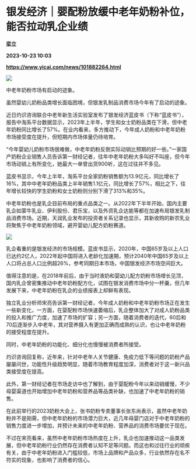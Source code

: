# 银发经济｜婴配粉放缓中老年奶粉补位，能否拉动乳企业绩
**栾立**

**2023-10-23 10:03**

**https://www.yicai.com/news/101882264.html**

![](https://imgcdn.yicai.com/uppics/slides/2023/10/bcfdd9b6f4d7ff0b4faa827d9af1b85a.jpg)

中老年奶粉市场有启动的迹象。

虽然婴幼儿奶粉品类增长面临困境，但银发乳制品消费市场今年有了启动的迹象。

近日灼识咨询联合中老年新生活实验室发布了银发经济蓝皮书（下称“蓝皮书”），报告中淘系平台数据显示，2023年上半年，学生和女士奶粉品类在下滑，但中老年奶粉同比增长了57%。在业内看来，多方推动下，今年成人奶粉和中老年奶粉市场接受度在提升，但短期内市场体量仍待培育。

“今年婴幼儿奶粉市场很难做，中老年奶粉反倒实际动销比预期的好一些。”一家国产奶粉企业销售人员告诉第一财经记者，往年中老年奶粉大多叫好不叫座，但今年市场动销上有所变化，她最大一单曾出货900听，这在过往并不多见。

蓝皮书显示，今年上半年，淘系平台全家奶粉销售额为13.9亿元，同比增长了16%，其中中老年奶粉品类上半年销售1.1亿元，同比增长了57%，相比之下，往年增长较快的学生奶粉和女士奶粉则分别下滑了313%和35%。

中老年奶粉也是乳企目前布局的重点品类之一。从2022年下半年开始，国内主要乳企如蒙牛乳业、伊利股份、君乐宝，以及外资乳企达能等都在加速布局银发乳制品消费市场。近期，天润乳业发布的投资者关系记录也显示，其新收购的新农乳业将聚焦于中老年奶粉领域，避开婴幼儿配方奶粉赛道。

![](https://imgcdn.yicai.com/uppics/images/2023/10/bd441389a9583909f2c8277eac661f05.jpg)

乳企看重的是银发经济的市场规模。蓝皮书显示，2020年，中国65岁及以上人口已达约2亿人，2022年起中国将进入老龄化加速期，预计2040年中国65岁及以上人口将占总人口比例超26%，参考同期日本市场，中国银发经济市场空间巨大。

值得注意的是，在2018年前后，由于当时液奶和婴幼儿配方奶粉市场增长见顶，国内乳企曾密集推动中老年奶粉配方化，试图在银发消费市场中分一杯羹，但几年发展下来，中老年奶粉在乳企的业绩报表上却鲜有表现。

独立乳业分析师宋亮告诉第一财经记者，今年成人奶粉和中老年奶粉市场正在发生一些新变化，一方面，在婴配粉市场快速萎缩后，乳企整体加大了对成人奶粉品类的投入和推广力度，加速了市场的扩容；另一方面，随着消费者的迭代，60后和70后逐渐步入中老年，其对营养摄入有更加正确而成熟的认识，也让中老年奶粉的接受程度在提升。

同时，中老年奶粉的功能化、细分化也慢慢被消费者所接受。

灼识咨询回复称，近年来，针对中老年人关节健康、免疫力低下等问题的奶粉产品屡屡问世，功能性升级趋势明显，随着市场教育程度加深，消费者对于这一新兴品类接受度在提高。

此外，第一财经记者在市场走访中也了解到，由于婴配粉今年以来动销缓慢，不少母婴渠道也开始增加中老年奶粉和营养品等品类补缺，也加速了中老年奶粉的销售。

在此前举行的2023奶粉大会上，张书奶粉专卖董事长张东尚表示，虽然中老年奶粉并不是刚需，但中老年奶粉的市场潜力巨大，近几年母婴门店对于中老年奶粉的销售力度进一步增加，并预计未来的中老年奶粉、营养品的消费市场要优于现在。

不过在宋亮看来，虽然中老年奶粉市场热度在上升，乳企也加速推动这一品类发展，但中老年奶粉行业仍然存在消费者认知不足等问题。而这也和过往行业的顽疾有关，由于中老年奶粉进入门槛较低，市场上品牌和产品众多，行业依然存在名不符实的现象，也影响了消费者的信心。